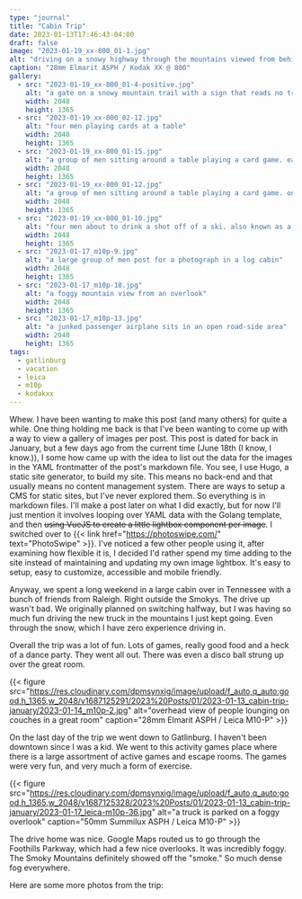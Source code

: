 ```yaml
---
type: "journal"
title: "Cabin Trip"
date: 2023-01-13T17:46:43-04:00
draft: false
image: "2023-01-19_xx-800_01-1.jpg"
alt: "driving on a snowy highway through the mountains viewed from behind the steering wheel of a vehicle"
caption: "28mm Elmarit ASPH / Kodak XX @ 800"
gallery:
  - src: "2023-01-19_xx-800_01-4-positive.jpg"
    alt: "a gate on a snowy mountain trail with a sign that reads no tresspassing. it also has a christmas wreath hanging on it"
    width: 2048
    height: 1365
  - src: "2023-01-19_xx-800_02-12.jpg"
    alt: "four men playing cards at a table"
    width: 2048
    height: 1365
  - src: "2023-01-19_xx-800_01-15.jpg"
    alt: "a group of men sitting around a table playing a card game. each of them are making finger gun expressions at the other"
    width: 2048
    height: 1365
  - src: "2023-01-19_xx-800_01-12.jpg"
    alt: "a group of men sitting around a table playing a card game. one is holding anothers face to his and kissing him forcefully"
    width: 2048
    height: 1365
  - src: "2023-01-19_xx-800_01-10.jpg"
    alt: "four men about to drink a shot off of a ski. also known as a 'shotski'"
    width: 2048
    height: 1365
  - src: "2023-01-17_m10p-9.jpg"
    alt: "a large group of men post for a photograph in a log cabin"
    width: 2048
    height: 1365
  - src: "2023-01-17_m10p-18.jpg"
    alt: "a foggy mountain view from an overlook"
    width: 2048
    height: 1365
  - src: "2023-01-17_m10p-13.jpg"
    alt: "a junked passenger airplane sits in an open road-side area"
    width: 2048
    height: 1365
tags:
  - gatlinburg
  - vacation
  - leica
  - m10p
  - kodakxx
---
```


Whew. I have been wanting to make this post (and many others) for quite a while. One thing holding me back is that I've been wanting to come up with a way to view a gallery of images per post. This post is dated for back in January, but a few days ago from the current time (June 18th (I know, I know.)), I some how came up with the idea to list out the data for the images in the YAML frontmatter of the post's markdown file. You see, I use Hugo, a static site generator, to build my site. This means no back-end and that usually means no content management system. There are ways to setup a CMS for static sites, but I've never explored them. So everything is in markdown files. I'll make a post later on what I did exactly, but for now I'll just mention it involves looping over YAML data with the Golang template, and then ~~using VueJS to create a little lightbox component per image~~. I switched over to {{< link href="https://photoswipe.com/" text="PhotoSwipe" >}}. I've noticed a few other people using it, after examining how flexible it is, I decided I'd rather spend my time adding to the site instead of maintaining and updating my own image lightbox. It's easy to setup, easy to customize, accessible and mobile friendly.

Anyway, we spent a long weekend in a large cabin over in Tennessee with a bunch of friends from Raleigh. Right outside the Smokys. The drive up wasn't bad. We originally planned on switching halfway, but I was having so much fun driving the new truck in the mountains I just kept going. Even through the snow, which I have zero experience driving in.

Overall the trip was a lot of fun. Lots of games, really good food and a heck of a dance party. They went all out. There was even a disco ball strung up over the great room.

{{< figure src="https://res.cloudinary.com/dpmsynxig/image/upload/f_auto,q_auto:good,h_1365,w_2048/v1687125291/2023%20Posts/01/2023-01-13_cabin-trip-january/2023-01-14_m10p-2.jpg" alt="overhead view of people lounging on couches in a great room" caption="28mm Elmarit ASPH / Leica M10-P" >}}

On the last day of the trip we went down to Gatlinburg. I haven't been downtown since I was a kid. We went to this activity games place where there is a large assortment of active games and escape rooms. The games were very fun, and very much a form of exercise.

{{< figure src="https://res.cloudinary.com/dpmsynxig/image/upload/f_auto,q_auto:good,h_1365,w_2048/v1687125328/2023%20Posts/01/2023-01-13_cabin-trip-january/2023-01-17_leica-m10p-36.jpg" alt="a truck is parked on a foggy overlook" caption="50mm Summilux ASPH / Leica M10-P" >}}

The drive home was nice. Google Maps routed us to go through the Foothills Parkway, which had a few nice overlooks. It was incredibly foggy. The Smoky Mountains definitely showed off the "smoke." So much dense fog everywhere.

Here are some more photos from the trip:

